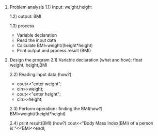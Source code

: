 1) Problem analysis
   1.1) Input: weight,height
   
   1.2) output: BMI
   
   1.3) process
   - Variable declaration 
   - Read the input data
   - Calculate BMI=weight/(height*height)
   - Print output and process result (BMI)
3) Design the program
   2.1) Variable declaration (what and how): float weight, height,BMI
   
   2.2) Reading input data (how?)
   - cout<<"enter weight";
   - cin>>weight;
   - cout<<"enter height";
   - cin>>height;
     
   2.3) Perform operation- finding the BMI(how?)
    BMI=weight/(height*height)

   2.4) print result(BMI) (how?)
    cout<<"Body Mass Index(BMI) of a person is "<<BMI<<endl;
                
